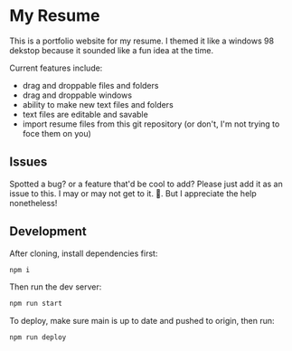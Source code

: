 # My Resume

This is a portfolio website for my resume. I themed it like a windows 98 dekstop because it sounded like a fun idea at the time.

Current features include:

- drag and droppable files and folders
- drag and droppable windows
- ability to make new text files and folders
- text files are editable and savable
- import resume files from this git repository (or don't, I'm not trying to foce them on you)

## Issues

Spotted a bug? or a feature that'd be cool to add? Please just add it as an issue to this. I may or may not get to it. 🤷. But I appreciate the help nonetheless!

## Development

After cloning, install dependencies first:

```bash
npm i
```

Then run the dev server:

```bash
npm run start
```

To deploy, make sure main is up to date and pushed to origin, then run:

```bash
npm run deploy
```
